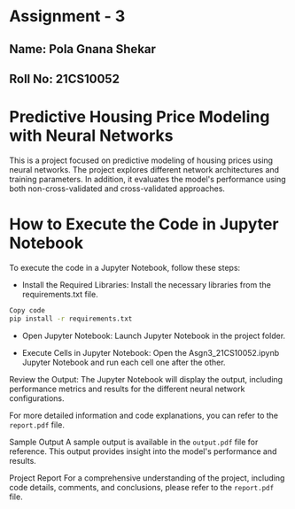 # Assignment - 3
## Name: Pola Gnana Shekar
## Roll No: 21CS10052

# Predictive Housing Price Modeling with Neural Networks
This is a project focused on predictive modeling of housing prices using neural networks. The project explores different network architectures and training parameters. In addition, it evaluates the model's performance using both non-cross-validated and cross-validated approaches.

# How to Execute the Code in Jupyter Notebook
To execute the code in a Jupyter Notebook, follow these steps:

- Install the Required Libraries: Install the necessary libraries from the requirements.txt file.
```bash
Copy code
pip install -r requirements.txt
```
- Open Jupyter Notebook: Launch Jupyter Notebook in the project folder.

- Execute Cells in Jupyter Notebook: Open the Asgn3_21CS10052.ipynb Jupyter Notebook and run each cell one after the other.

Review the Output: The Jupyter Notebook will display the output, including performance metrics and results for the different neural network configurations.

For more detailed information and code explanations, you can refer to the ```report.pdf``` file.

Sample Output
A sample output is available in the ```output.pdf``` file for reference. This output provides insight into the model's performance and results.

Project Report
For a comprehensive understanding of the project, including code details, comments, and conclusions, please refer to the ```report.pdf``` file.

